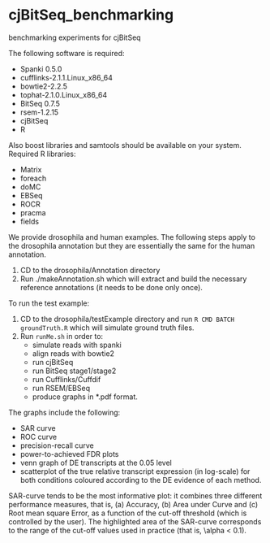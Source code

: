# cjBitSeq_benchmarking
benchmarking experiments for cjBitSeq


The following software is required:

* Spanki 0.5.0
* cufflinks-2.1.1.Linux_x86_64
* bowtie2-2.2.5
* tophat-2.1.0.Linux_x86_64
* BitSeq 0.7.5
* rsem-1.2.15
* cjBitSeq
* R

Also boost libraries and samtools should be available on your system. Required R libraries: 

* Matrix
* foreach
* doMC
* EBSeq
* ROCR
* pracma
* fields

We provide drosophila and human examples. The following steps apply to the drosophila annotation but they are essentially the same for the human annotation. 

1. CD to the drosophila/Annotation directory
2. Run ./makeAnnotation.sh which will extract and build the necessary reference annotations (it needs to be done only once).

To run the test example:

1. CD to the drosophila/testExample directory and run `R CMD BATCH groundTruth.R` which will simulate ground truth files.
2. Run `runMe.sh` in order to:
    * simulate reads with spanki
    *  align reads with bowtie2
    *  run cjBitSeq
    *  run BitSeq stage1/stage2
    *  run Cufflinks/Cuffdif
    *  run RSEM/EBSeq
    *  produce graphs in *.pdf format.

The graphs include the following:

* SAR curve
* ROC curve
* precision-recall curve
* power-to-achieved FDR plots
* venn graph of DE transcripts at the 0.05 level
* scatterplot of the true relative transcript expression (in log-scale) for both conditions coloured according to the DE evidence of each method.


SAR-curve tends to be the most informative plot: it combines three different performance measures, that is, (a) Accuracy, (b) Area under Curve and (c) Root mean square Error, as a function of the cut-off threshold (which is controlled by the user). The highlighted area of the SAR-curve corresponds to the range of the cut-off values used in practice (that is, \alpha < 0.1).


